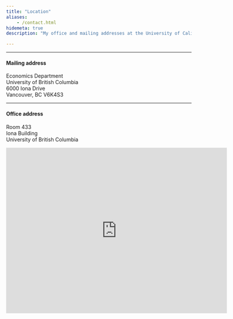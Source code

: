 ```yaml
---
title: "Location"
aliases:
    - /contact.html
hidemeta: true
description: "My office and mailing addresses at the University of California, Santa Cruz."

---
```


---

#### Mailing address

Economics Department  
University of British Columbia  
6000 Iona Drive  
Vancouver, BC V6K4S3

---

#### Office address

Room 433  
Iona Building  
University of British Columbia 

<iframe src="https://www.google.com/maps/embed?pb=!1m18!1m12!1m3!1d2603.2720489000635!2d-123.25373552314855!3d49.27124207139109!2m3!1f0!2f0!3f0!3m2!1i1024!2i768!4f13.1!3m3!1m2!1s0x548672b09dfc238f%3A0xa08d7298f1cda933!2sIona%20Dr%2C%20University%20Endowment%20Lands%2C%20BC!5e0!3m2!1sen!2sca!4v1686449782837!5m2!1sen!2sca" width="600" height="450" style="border:0;" allowfullscreen="" loading="lazy" referrerpolicy="no-referrer-when-downgrade"></iframe>

